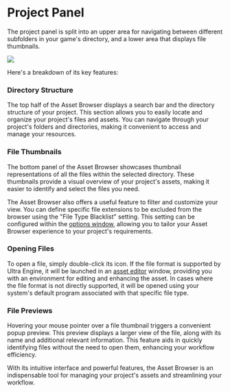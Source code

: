 # Project Panel

The project panel is split into an upper area for navigating between different subfolders in your game's directory, and a lower area that displays file thumbnails.

![](https://github.com/UltraEngine/Documentation/blob/master/Images/assetbrowser.png?raw=true)

Here's a breakdown of its key features:

### Directory Structure
The top half of the Asset Browser displays a search bar and the directory structure of your project. This section allows you to easily locate and organize your project's files and assets. You can navigate through your project's folders and directories, making it convenient to access and manage your resources.

### File Thumbnails
The bottom panel of the Asset Browser showcases thumbnail representations of all the files within the selected directory. These thumbnails provide a visual overview of your project's assets, making it easier to identify and select the files you need.

The Asset Browser also offers a useful feature to filter and customize your view. You can define specific file extensions to be excluded from the browser using the "File Type Blacklist" setting. This setting can be configured within the [options window](optionswindow.md), allowing you to tailor your Asset Browser experience to your project's requirements.

### Opening Files
To open a file, simply double-click its icon. If the file format is supported by Ultra Engine, it will be launched in an [asset editor](asseteditor.md) window, providing you with an environment for editing and enhancing the asset. In cases where the file format is not directly supported, it will be opened using your system's default program associated with that specific file type.

### File Previews
Hovering your mouse pointer over a file thumbnail triggers a convenient popup preview. This preview displays a larger view of the file, along with its name and additional relevant information. This feature aids in quickly identifying files without the need to open them, enhancing your workflow efficiency.

With its intuitive interface and powerful features, the Asset Browser is an indispensable tool for managing your project's assets and streamlining your workflow.
